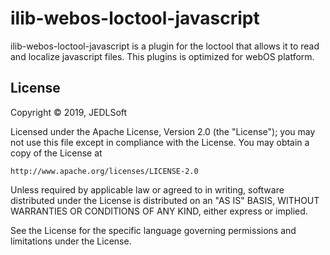 # ilib-webos-loctool-javascript

ilib-webos-loctool-javascript is a plugin for the loctool that
allows it to read and localize javascript files. This plugins is optimized for webOS platform.

## License

Copyright © 2019, JEDLSoft

Licensed under the Apache License, Version 2.0 (the "License");
you may not use this file except in compliance with the License.
You may obtain a copy of the License at

    http://www.apache.org/licenses/LICENSE-2.0

Unless required by applicable law or agreed to in writing, software
distributed under the License is distributed on an "AS IS" BASIS,
WITHOUT WARRANTIES OR CONDITIONS OF ANY KIND, either express or implied.

See the License for the specific language governing permissions and
limitations under the License.